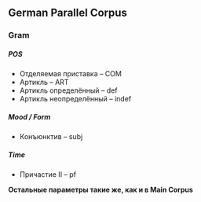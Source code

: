 ## German Parallel Corpus

### Gram
##### POS
* Отделяемая приставка – COM
* Артикль – ART
* Артикль определённый – def
* Артикль неопределённый – indef


##### Mood / Form
* Конъюнктив – subj


##### Time
* Причастие II – pf


**Остальные параметры такие же, как и в Main Corpus**